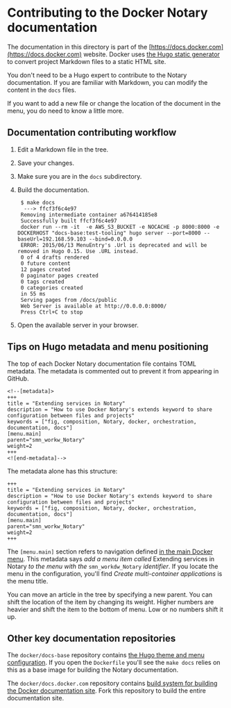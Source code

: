 <!--[metadata]>
+++
draft = true
+++
<![end-metadata]-->

# Contributing to the Docker Notary documentation

The documentation in this directory is part of the [https://docs.docker.com](https://docs.docker.com) website.  Docker uses [the Hugo static generator](http://gohugo.io/overview/introduction/) to convert project Markdown files to a static HTML site.

You don't need to be a Hugo expert to contribute to the Notary documentation. If you are familiar with Markdown, you can modify the content in the `docs` files.

If you want to add a new file or change the location of the document in the menu, you do need to know a little more.

## Documentation contributing workflow

1. Edit a Markdown file in the tree.

2. Save your changes.

3. Make sure you are in the `docs` subdirectory.

4. Build the documentation.

        $ make docs
         ---> ffcf3f6c4e97
        Removing intermediate container a676414185e8
        Successfully built ffcf3f6c4e97
        docker run --rm -it  -e AWS_S3_BUCKET -e NOCACHE -p 8000:8000 -e DOCKERHOST "docs-base:test-tooling" hugo server --port=8000 --baseUrl=192.168.59.103 --bind=0.0.0.0
        ERROR: 2015/06/13 MenuEntry's .Url is deprecated and will be removed in Hugo 0.15. Use .URL instead.
        0 of 4 drafts rendered
        0 future content
        12 pages created
        0 paginator pages created
        0 tags created
        0 categories created
        in 55 ms
        Serving pages from /docs/public
        Web Server is available at http://0.0.0.0:8000/
        Press Ctrl+C to stop

5. Open the available server in your browser.

## Tips on Hugo metadata and menu positioning

The top of each Docker Notary documentation file contains TOML metadata. The metadata is commented out to prevent it from appearing in GitHub.

    <!--[metadata]>
    +++
    title = "Extending services in Notary"
    description = "How to use Docker Notary's extends keyword to share configuration between files and projects"
    keywords = ["fig, composition, Notary, docker, orchestration, documentation, docs"]
    [menu.main]
    parent="smn_workw_Notary"
    weight=2
    +++
    <![end-metadata]-->

The metadata alone has this structure:

    +++
    title = "Extending services in Notary"
    description = "How to use Docker Notary's extends keyword to share configuration between files and projects"
    keywords = ["fig, composition, Notary, docker, orchestration, documentation, docs"]
    [menu.main]
    parent="smn_workw_Notary"
    weight=2
    +++

The `[menu.main]` section refers to navigation defined [in the main Docker menu](https://github.com/docker/docs-base/blob/hugo/config.toml). This metadata says *add a menu item called* Extending services in Notary *to the menu with the* `smn_workdw_Notary` *identifier*.  If you locate the menu in the configuration, you'll find *Create multi-container applications* is the menu title.

You can move an article in the tree by specifying a new parent. You can shift the location of the item by changing its weight.  Higher numbers are heavier and shift the item to the bottom of menu. Low or no numbers shift it up.


## Other key documentation repositories

The `docker/docs-base` repository contains [the Hugo theme and menu configuration](https://github.com/docker/docs-base). If you open the `Dockerfile` you'll see the `make docs` relies on this as a base image for building the Notary documentation.

The `docker/docs.docker.com` repository contains [build system for building the Docker documentation site](https://github.com/docker/docs.docker.com). Fork this repository to build the entire documentation site.
